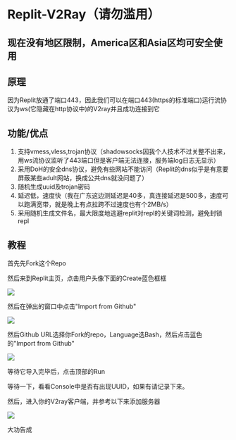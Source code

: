 # Replit-V2Ray（请勿滥用）
## 现在没有地区限制，America区和Asia区均可安全使用
## 原理

因为Replit放通了端口443，因此我们可以在端口443(https的标准端口)运行流协议为ws(它隐藏在http协议中)的V2ray并且成功连接到它

## 功能/优点

1. 支持vmess,vless,trojan协议（shadowsocks因我个人技术不过关整不出来，用ws流协议监听了443端口但是客户端无法连接，服务端log日志无显示）
2. 采用DoH的安全dns协议，避免有些网站不能访问（Replit的dns似乎是有意要屏蔽某些adult网站，换成公共dns就没问题了）
3. 随机生成uuid及trojan密码
4. 延迟低，速度快（我在广东这边测延迟是40多，真连接延迟是500多，速度可以跑满宽带，就是晚上有点拉跨不过速度也有个2MB/s）
5. 采用随机生成文件名，最大限度地逃避replit对repl的关键词检测，避免封锁repl

## 教程

首先先Fork这个Repo

然后来到Replit主页，点击用户头像下面的Create蓝色框框

![](https://repl-assets.rd1017.top/tutorial-1.png)

然后在弹出的窗口中点击"Import from Github"

![](https://repl-assets.rd1017.top/tutorial-2.png)

然后Github URL选择你Fork的repo，Language选Bash，然后点击蓝色的"Import from Github"

![](https://repl-assets.rd1017.top/Tutorial-3.png)

等待它导入完毕后，点击顶部的Run

等待一下，看看Console中是否有出现UUID，如果有请记录下来。

然后，进入你的V2ray客户端，并参考以下来添加服务器

![](https://repl-assets.rd1017.top/tutorial-7.png)

大功告成
